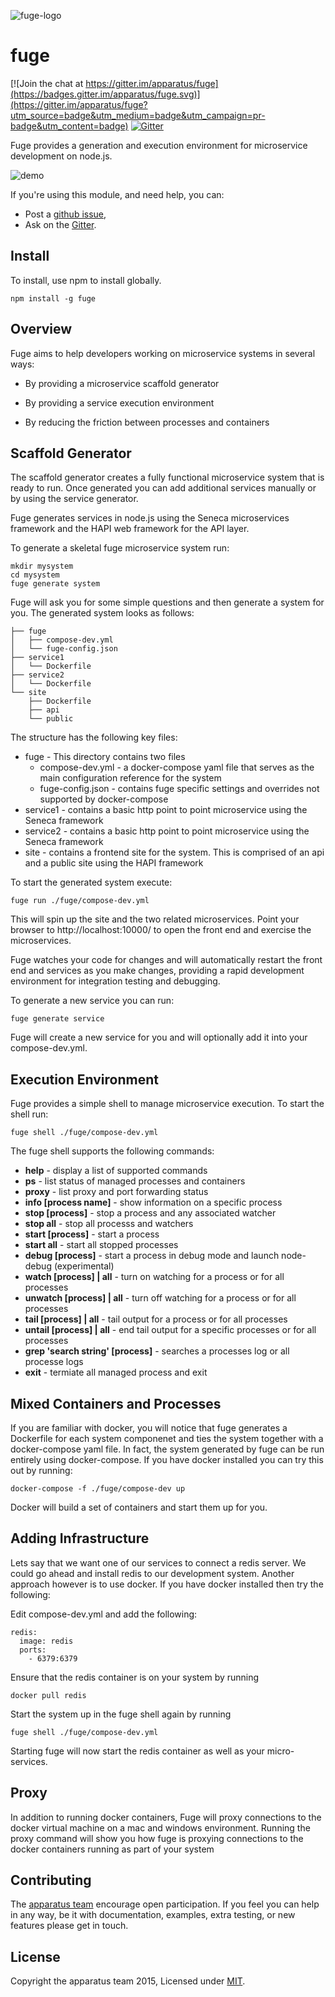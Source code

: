 ![fuge-logo](./assets/fuge-logo.png)

# fuge

[![Join the chat at https://gitter.im/apparatus/fuge](https://badges.gitter.im/apparatus/fuge.svg)](https://gitter.im/apparatus/fuge?utm_source=badge&utm_medium=badge&utm_campaign=pr-badge&utm_content=badge)
[![Gitter][gitter-badge]][gitter-url]

Fuge provides a generation and execution environment for microservice development on node.js.


![demo](./assets/demo.gif)

If you're using this module, and need help, you can:

- Post a [github issue][],
- Ask on the [Gitter][gitter-url].

## Install
To install, use npm to install globally.

```
npm install -g fuge
```

## Overview
Fuge aims to help developers working on microservice systems in several ways:

- By providing a microservice scaffold generator

- By providing a service execution environment

- By reducing the friction between processes and containers

## Scaffold Generator
The scaffold generator creates a fully functional microservice system that is ready to run. Once generated you can add additional services manually or by using the service generator.

Fuge generates services in node.js using the Seneca microservices framework and the HAPI web framework for the API layer.

To generate a skeletal fuge microservice system run:

```
mkdir mysystem
cd mysystem
fuge generate system
```

Fuge will ask you for some simple questions and then generate a system for you. The generated system looks as follows:

```
├── fuge
│   ├── compose-dev.yml
│   └── fuge-config.json
├── service1
│	└── Dockerfile
├── service2
│	└── Dockerfile
└── site
	├── Dockerfile
    ├── api
    └── public
```

The structure has the following key files:

* fuge - This directory contains two files
  * compose-dev.yml - a docker-compose yaml file that serves as the main configuration reference for the system
  * fuge-config.json - contains fuge specific settings and overrides not supported by docker-compose
* service1 - contains a basic http point to point microservice using the Seneca framework
* service2 - contains a basic http point to point microservice using the Seneca framework
* site - contains a frontend site for the system. This is comprised of an api and a public site using the HAPI framework

To start the generated system execute:

```
fuge run ./fuge/compose-dev.yml
```

This will spin up the site and the two related microservices. Point your browser to http://localhost:10000/ to open the front end and exercise the microservices.

Fuge watches your code for changes and will automatically restart the front end and services as you make changes, providing a rapid development environment for integration testing and debugging.

To generate a new service you can run:

```
fuge generate service
```

Fuge will create a new service for you and will optionally add it into your compose-dev.yml.

## Execution Environment
Fuge provides a simple shell to manage microservice execution. To start the shell run:

```
fuge shell ./fuge/compose-dev.yml
```

The fuge shell supports the following commands:

* **help** - display a list of supported commands
* **ps** - list status of managed processes and containers
* **proxy** - list proxy and port forwarding status
* **info [process name]** - show information on a specific process
* **stop [process]** - stop a process and any associated watcher
* **stop all** - stop all processs and watchers
* **start [process]** - start a process
* **start all** - start all stopped processes
* **debug [process]** - start a process in debug mode and launch node-debug (experimental)
* **watch [process] | all** - turn on watching for a process or for all processes
* **unwatch [process] | all** - turn off watching for a process or for all processes
* **tail [process] | all** - tail output for a process or for all processes
* **untail [process] | all** - end tail output for a specific processes or for all processes
* **grep 'search string' [process]** - searches a processes log or all processe logs
* **exit** - termiate all managed process and exit


## Mixed Containers and Processes
If you are familiar with docker, you will notice that fuge generates a Dockerfile for each system componenet and ties the system together with a docker-compose yaml file. In fact, the system generated by fuge can be run entirely using docker-compose. If you have docker installed you can try this out by running:

```
docker-compose -f ./fuge/compose-dev up
```

Docker will build a set of containers and start them up for you.


## Adding Infrastructure
Lets say that we want one of our services to connect a redis server. We could go ahead and install redis to our development system. Another approach however is to use docker. If you have docker installed then try the following:

Edit compose-dev.yml and add the following:

```
redis:
  image: redis
  ports:
    - 6379:6379
```

Ensure that the redis container is on your system by running

```
docker pull redis
```

Start the system up in the fuge shell again by running

```
fuge shell ./fuge/compose-dev.yml
```

Starting fuge will now start the redis container as well as your micro-services.

## Proxy
In addition to running docker containers, Fuge will proxy connections to the docker virtual machine on a mac and windows environment. Running the proxy command will show you how fuge is proxying connections to the docker containers running as part of your system


## Contributing
The [apparatus team][] encourage open participation. If you feel you can help in any way, be it with
documentation, examples, extra testing, or new features please get in touch.

## License
Copyright the apparatus team 2015, Licensed under [MIT][].

[apparatus team]: https://github.com/apparatus
[travis-badge]: https://travis-ci.org/apparatus/fuge-runner.svg
[travis-url]: https://travis-ci.org/apparatus/fuge-runner
[gitter-badge]: https://badges.gitter.im/Join%20Chat.svg
[gitter-url]: https://gitter.im/apparatus

[MIT]: ./LICENSE
[github issue]: https://github.com/apparatus/fuge-runner/issues/new
